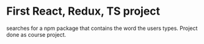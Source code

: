 # First React, Redux, TS project
searches for a npm package that contains the word the users types. Project done as course project.